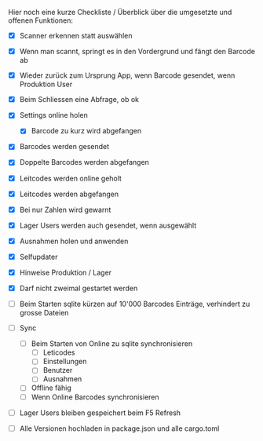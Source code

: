 Hier noch eine kurze Checkliste / Überblick über die umgesetzte und offenen Funktionen:
* [x] Scanner erkennen statt auswählen
* [x] Wenn man scannt, springt es in den Vordergrund und fängt den Barcode ab
* [x] Wieder zurück zum Ursprung App, wenn Barcode gesendet, wenn Produktion User
* [x] Beim Schliessen eine Abfrage, ob ok
* [x] Settings online holen 
    - [x] Barcode zu kurz wird abgefangen
* [x] Barcodes werden gesendet
* [x] Doppelte Barcodes werden abgefangen
* [x] Leitcodes werden online geholt
* [x] Leitcodes werden abgefangen
* [x] Bei nur Zahlen wird gewarnt
* [x] Lager Users werden auch gesendet, wenn ausgewählt
* [x] Ausnahmen holen und anwenden
* [x] Selfupdater
* [x] Hinweise Produktion / Lager
* [x] Darf nicht zweimal gestartet werden
* [ ] Beim Starten sqlite kürzen auf 10'000 Barcodes Einträge, verhindert zu grosse Dateien
* [ ] Sync
    - [ ] Beim Starten von Online zu sqlite synchronisieren
        - [ ] Leticodes
        - [ ] Einstellungen
        - [ ] Benutzer
        - [ ] Ausnahmen
    - [ ] Offline fähig
    - [ ] Wenn Online Barcodes synchronisieren
* [ ] Lager Users bleiben gespeichert beim F5 Refresh
* [ ] Alle Versionen hochladen in package.json und alle cargo.toml

